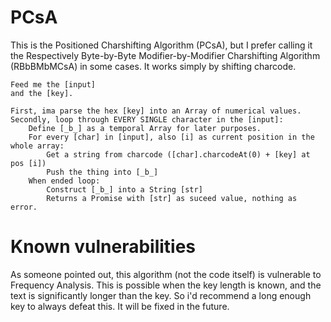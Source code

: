# PCsA
This is the Positioned Charshifting Algorithm (PCsA), but I prefer calling it the Respectively Byte-by-Byte Modifier-by-Modifier Charshifting Algorithm (RBbBMbMCsA) in some cases.
It works simply by shifting charcode.
```
Feed me the [input]
and the [key].

First, ima parse the hex [key] into an Array of numerical values.
Secondly, loop through EVERY SINGLE character in the [input]:
    Define [_b_] as a temporal Array for later purposes.
    For every [char] in [input], also [i] as current position in the whole array:
        Get a string from charcode ([char].charcodeAt(0) + [key] at pos [i])
        Push the thing into [_b_]
    When ended loop:
        Construct [_b_] into a String [str]
        Returns a Promise with [str] as suceed value, nothing as error.
```
# Known vulnerabilities
As someone pointed out, this algorithm (not the code itself) is vulnerable to Frequency Analysis.
This is possible when the key length is known, and the text is significantly longer than the key.
So i'd recommend a long enough key to always defeat this. It will be fixed in the future.